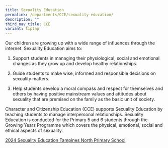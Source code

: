 ```yaml
---
title: Sexuality Education
permalink: /departments/CCE/sexuality-education/
description: ""
third_nav_title: CCE
variant: tiptap
---
```

<p>Our children are growing up with a wide range of influences through the
internet. Sexuality Education aims to:</p>
<ol data-tight="true" class="tight">
<li>
<p>Support students in managing their physiological, social and emotional
changes as they grow up and develop healthy relationships.</p>
</li>
<li>
<p>Guide students to make wise, informed and responsible decisions on sexuality
matters.</p>
</li>
<li>
<p>Help students develop a moral compass and respect for themselves and others
by having positive mainstream values and attitudes about sexuality that
are premised on the family as the basic unit of society.</p>
</li>
</ol>
<p>Character and Citizenship Education (CCE) supports Sexuality Education
by teaching students to manage interpersonal relationships. Sexuality Education
is conducted for the Primary 5 and 6 students through the Growing Years
Programme which covers the physical, emotional, social and ethical aspects
of sexuality.</p>
<p><a href="/files/2024_Info_on_SEd_Tampines_North_Primary_School.pdf" rel="noopener noreferrer nofollow" target="_blank">2024 Sexuality Education Tampines North Primary School</a>
</p>